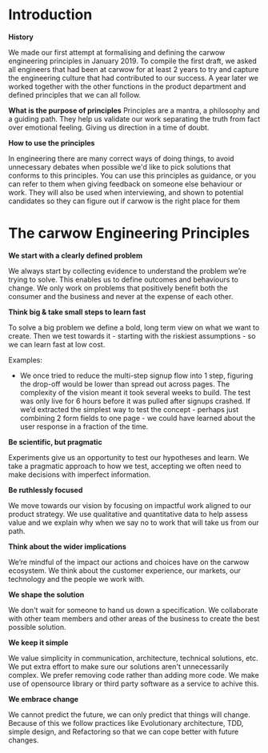 # Introduction

__History__

We made our first attempt at formalising and defining the carwow engineering principles in January 2019. To compile the first draft, we asked all engineers that had been at carwow for at least 2 years to try and capture the engineering culture that had contributed to our success.
A year later we worked together with the other functions in the product department and defined principles that we can all follow.

__What is the purpose of principles__
Principles are a mantra, a philosophy and a guiding path. They help us validate our work separating the truth from fact over emotional feeling. Giving us direction in a time of doubt.

__How to use the principles__

In engineering there are many correct ways of doing things, to avoid unnecessary debates when possible we'd like to pick solutions that conforms to this principles. You can use this principles as guidance, or you can refer to them when giving feedback on someone else behaviour or work.
They will also be used when interviewing, and shown to potential candidates so they can figure out if carwow is the right place for them

# The carwow Engineering Principles


__We start with a clearly defined problem__

We always start by collecting evidence to understand the problem we’re trying to solve. This enables us to define outcomes and behaviours to change.
We only work on problems that positively benefit both the consumer and the business and never at the expense of each other.

__Think big & take small steps to learn fast__

To solve a big problem we define a bold, long term view on what we want to create. Then we test towards it - starting with the riskiest assumptions - so we can learn fast at low cost.

Examples:
* We once tried to reduce the multi-step signup flow into 1 step, figuring the drop-off would be lower than spread out across pages. The complexity of the vision meant it took several weeks to build. The test was only live for 6 hours before it was pulled after signups crashed. If we’d extracted the simplest way to test the concept - perhaps just combining 2 form fields to one page - we could have learned about the user response in a fraction of the time.

__Be scientific, but pragmatic__

Experiments give us an opportunity to test our hypotheses and learn. We take a pragmatic approach to how we test, accepting we often need to make decisions with imperfect information. 


__Be ruthlessly focused__

We move towards our vision by focusing on impactful work aligned to our product strategy. We use qualitative and quantitative data to help assess value and we explain why when we say no to work that will take us from our path.

__Think about the wider implications__

We’re mindful of the impact our actions and choices have on the carwow ecosystem. We think about the customer experience, our markets, our technology and the people we work with. 

__We shape the solution__

We don't wait for someone to hand us down a specification. We collaborate with other team members and other areas of the business to create the best possible solution.

__We keep it simple__

We value simplicity in communication, architecture, technical solutions, etc. We put extra effort to make sure our solutions aren't unnecessarily complex. We prefer removing code rather than adding more code. We make use of opensource library or third party software as a service to achive this.

__We embrace change__

We cannot predict the future, we can only predict that things will change. Because of this we follow practices like Evolutionary architecture, TDD, simple design, and Refactoring so that we can cope better with future changes.
